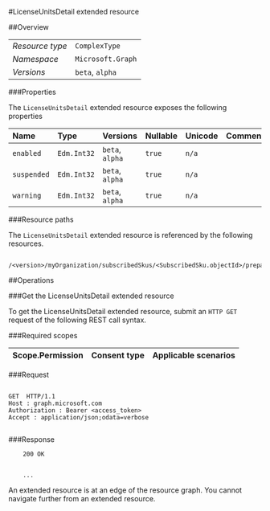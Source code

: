 #LicenseUnitsDetail extended resource

 



##Overview

|  |  | 
| :-- | :-- | 
| _Resource type_ | `ComplexType` | 
| _Namespace_ | `Microsoft.Graph` | 
| _Versions_ | `beta`, `alpha` | 


###Properties

The `LicenseUnitsDetail` extended resource exposes the following properties 

| Name | Type | Versions | Nullable | Unicode | Comments | 
| :-- | :-- | :-- | :-- | :-- | :-- | 
| `enabled` | `Edm.Int32` | `beta`, `alpha` | `true` | `n/a` |  | 
| `suspended` | `Edm.Int32` | `beta`, `alpha` | `true` | `n/a` |  | 
| `warning` | `Edm.Int32` | `beta`, `alpha` | `true` | `n/a` |  | 


###Resource paths

The `LicenseUnitsDetail` extended resource is referenced by the following resources. 

```
	/<version>/myOrganization/subscribedSkus/<SubscribedSku.objectId>/prepaidUnits
```



##Operations

###Get the LicenseUnitsDetail extended resource

To get the LicenseUnitsDetail extended resource, submit an `HTTP GET` request of the following REST call syntax. 

###Required scopes

| Scope.Permission | Consent type | Applicable scenarios | 
| :-- | :-- | :-- | 
###Request

```
	
GET  HTTP/1.1
Host : graph.microsoft.com
Authorization : Bearer <access_token>
Accept : application/json;odata=verbose


```

###Response

```
	200 OK


	...
```

An extended resource is at an edge of the resource graph. You cannot navigate further from an extended resource. 



<!-- {
"type": "#page.annotation",
"tocPath": "ComplexType/LicenseUnitsDetail",
"section": "documentation"
} -->